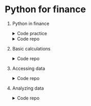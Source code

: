 # Python for finance

1. Python in finance
	<details>
		<summary>Code practice</summary>

	- [Fun with exponents](https://github.com/HenestrosaConH/sololearn/tree/main/courses/python-for-finance/1-python-in-finance/code-practice/fun-with-exponents)  
	- [The Math package](https://github.com/HenestrosaConH/sololearn/tree/main/courses/python-for-finance/1-python-in-finance/code-practice/the-math-package)  
	- [Your first program](https://github.com/HenestrosaConH/sololearn/tree/main/courses/python-for-finance/1-python-in-finance/code-practice/your-first-program)  
	</details>
	<details>
		<summary>Code repo</summary>

	- [Basic calculations (6.2 Code repo)](https://github.com/HenestrosaConH/sololearn/tree/main/courses/python-for-finance/1-python-in-finance/code-repo/6-2-code-repo)
	</details>
2. Basic calculations
	<details>
		<summary>Code repo</summary>

	- [Calculating IRR (10.2 Code repo)](https://github.com/HenestrosaConH/sololearn/tree/main/courses/python-for-finance/2-basic-calculations/code-repo/10-2-repo)  
	- [Plotting data (11.2 Code repo)](https://github.com/HenestrosaConH/sololearn/tree/main/courses/python-for-finance/2-basic-calculations/code-repo/11-2-repo)  
	</details>
3. Accessing data  
	<details>
		<summary>Code repo</summary>

	- [Average price](https://github.com/HenestrosaConH/sololearn/tree/main/courses/python-for-finance/3-accessing-data/code-repo/19-2-repo)
	</details>
4. Analyzing data  
	<details>
		<summary>Code repo</summary>

	- [Cylinders and horsepower](https://github.com/HenestrosaConH/sololearn/tree/main/courses/python-for-finance/4-analyzing-data/code-repo/24-2-repo)
	</details>